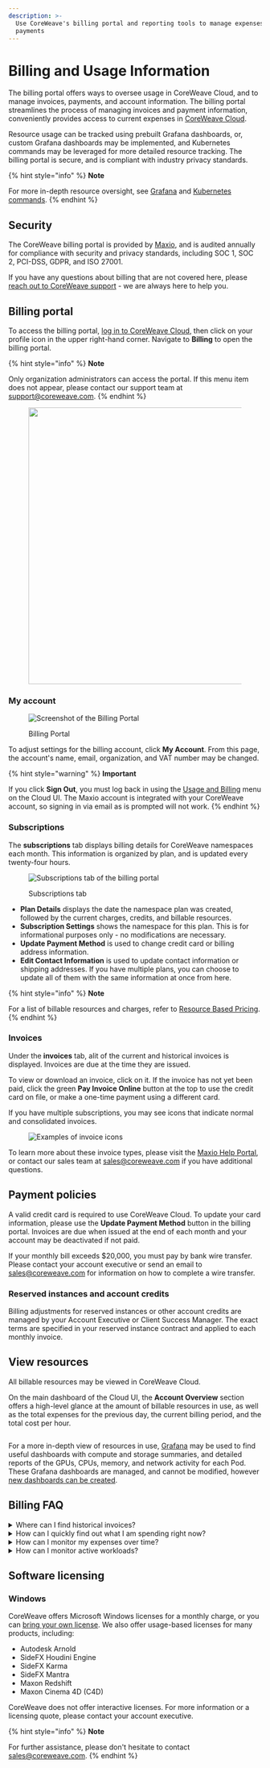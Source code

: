 ```yaml
---
description: >-
  Use CoreWeave's billing portal and reporting tools to manage expenses and
  payments
---
```


# Billing and Usage Information

The billing portal offers ways to oversee usage in CoreWeave Cloud, and to manage invoices, payments, and account information. The billing portal streamlines the process of managing invoices and payment information, conveniently provides access to current expenses in [CoreWeave Cloud](../../../virtual-servers/deployment-methods/coreweave-apps.md).

Resource usage can be tracked using prebuilt Grafana dashboards, or, custom Grafana dashboards may be implemented, and Kubernetes commands may be leveraged for more detailed resource tracking. The billing portal is secure, and is compliant with industry privacy standards.

{% hint style="info" %}
**Note**

For more in-depth resource oversight, see [Grafana](../../cloud-tools/grafana.md) and [Kubernetes commands](../../cloud-tools/kubectl.md).
{% endhint %}

## Security

The CoreWeave billing portal is provided by [Maxio](https://www.maxio.com/security), and is audited annually for compliance with security and privacy standards, including SOC 1, SOC 2, PCI-DSS, GDPR, and ISO 27001.

If you have any questions about billing that are not covered here, please [reach out to CoreWeave support](https://cloud.coreweave.com/contact) - we are always here to help you.

## Billing portal

To access the billing portal, [log in to CoreWeave Cloud](https://cloud.coreweave.com/), then click on your profile icon in the upper right-hand corner. Navigate to **Billing** to open the billing portal.

{% hint style="info" %}
**Note**

Only organization administrators can access the portal. If this menu item does not appear, please contact our support team at [support@coreweave.com](mailto:support@coreweave.com).
{% endhint %}

<figure><img src="../../.gitbook/assets/image (7).png" alt="" width="549"><figcaption></figcaption></figure>

### My account

<div align="left">

<figure><img src="../../.gitbook/assets/image (5) (2).png" alt="Screenshot of the Billing Portal"><figcaption><p>Billing Portal</p></figcaption></figure>

</div>

To adjust settings for the billing account, click **My Account**. From this page, the account's name, email, organization, and VAT number may be changed.

{% hint style="warning" %}
**Important**

If you click **Sign Out**, you must log back in using the [Usage and Billing](https://cloud.coreweave.com/) menu on the Cloud UI. The Maxio account is integrated with your CoreWeave account, so signing in via email as is prompted will not work.
{% endhint %}

### Subscriptions

The **subscriptions** tab displays billing details for CoreWeave namespaces each month. This information is organized by plan, and is updated every twenty-four hours.

<div align="left">

<figure><img src="../../.gitbook/assets/image (90) (1).png" alt="Subscriptions tab of the billing portal"><figcaption><p>Subscriptions tab</p></figcaption></figure>

</div>

* **Plan Details** displays the date the namespace plan was created, followed by the current charges, credits, and billable resources.
* **Subscription Settings** shows the namespace for this plan. This is for informational purposes only - no modifications are necessary.
* **Update Payment Method** is used to change credit card or billing address information.
* **Edit Contact Information** is used to update contact information or shipping addresses. If you have multiple plans, you can choose to update all of them with the same information at once from here.

{% hint style="info" %}
**Note**

For a list of billable resources and charges, refer to [Resource Based Pricing](../../../resources/resource-based-pricing.md).
{% endhint %}

### Invoices

Under the **invoices** tab, alit of the current and historical invoices is displayed. Invoices are due at the time they are issued.

To view or download an invoice, click on it. If the invoice has not yet been paid, click the green **Pay Invoice Online** button at the top to use the credit card on file, or make a one-time payment using a different card.

If you have multiple subscriptions, you may see icons that indicate normal and consolidated invoices.

<div align="left">

<figure><img src="../../.gitbook/assets/image (7) (1) (4).png" alt="Examples of invoice icons"><figcaption></figcaption></figure>

</div>

To learn more about these invoice types, please visit the [Maxio Help Portal](https://maxio-chargify.zendesk.com/hc/en-us/articles/5404980119949-Invoice-Consolidation), or contact our sales team at [sales@coreweave.com](mailto:sales@coreweave.com) if you have additional questions.

## Payment policies

A valid credit card is required to use CoreWeave Cloud. To update your card information, please use the **Update Payment Method** button in the billing portal. Invoices are due when issued at the end of each month and your account may be deactivated if not paid.

If your monthly bill exceeds $20,000, you must pay by bank wire transfer. Please contact your account executive or send an email to [sales@coreweave.com](mailto:sales@coreweave.com) for information on how to complete a wire transfer.

### Reserved instances and account credits

Billing adjustments for reserved instances or other account credits are managed by your Account Executive or Client Success Manager. The exact terms are specified in your reserved instance contract and applied to each monthly invoice.&#x20;

## View resources

All billable resources may be viewed in CoreWeave Cloud.&#x20;

On the main dashboard of the Cloud UI, the **Account Overview** section offers a high-level glance at the amount of billable resources in use, as well as the total expenses for the previous day, the current billing period, and the total cost per hour.

<figure><img src="../../.gitbook/assets/image (15).png" alt=""><figcaption></figcaption></figure>

For a more in-depth view of resources in use, [Grafana](https://grafana.coreweave.com/) may be used to find useful dashboards with compute and storage summaries, and detailed reports of the GPUs, CPUs, memory, and network activity for each Pod. These Grafana dashboards are managed, and cannot be modified, however [new dashboards can be created](../../../coreweave-kubernetes/prometheus/grafana.md).

## Billing FAQ

<details>

<summary>Where can I find historical invoices?</summary>

Historical invoices are in the billing portal, on the **Invoices** tab. See also: [Invoices](billing-portal.md#invoices).

</details>

<details>

<summary>How can I quickly find out what I am spending right now?</summary>

The **Account Overview** section of the [CoreWeave Cloud main dashboard](../coreweave-cloud-ui/#main-dashboard) provides a summary. See also: [View resources](billing-portal.md#view-resources).

</details>

<details>

<summary>How can I monitor my expenses over time?</summary>

Use either the managed [Grafana dashboards](https://grafana.coreweave.com/), or build custom reports with [your own Grafana instance](../../../coreweave-kubernetes/prometheus/grafana.md).

</details>

<details>

<summary>How can I monitor active workloads?</summary>

Active workloads can be monitored using [Kubernetes tools](../../cloud-tools/kubectl.md).

</details>

## Software licensing

### Windows

CoreWeave offers Microsoft Windows licenses for a monthly charge, or you can [bring your own license](https://www.microsoft.com/en-us/licensing/default). We also offer usage-based licenses for many products, including:

* Autodesk Arnold
* SideFX Houdini Engine
* SideFX Karma
* SideFX Mantra
* Maxon Redshift
* Maxon Cinema 4D (C4D)

CoreWeave does not offer interactive licenses. For more information or a licensing quote, please contact your account executive.

{% hint style="info" %}
**Note**

For further assistance, please don't hesitate to contact [sales@coreweave.com](mailto:sales@coreweave.com).
{% endhint %}
